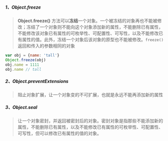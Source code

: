 ##### 1、Object.freeze

> **Object.freeze()** 方法可以**冻结**一个对象。一个被冻结的对象再也不能被修改；冻结了一个对象则不能向这个对象添加新的属性，不能删除已有属性，不能修改该对象已有属性的可枚举性、可配置性、可写性，以及不能修改已有属性的值。此外，冻结一个对象后该对象的原型也不能被修改。`freeze()` 返回和传入的参数相同的对象

```javascript
var obj = {name: 'tall'}
Object.freeze(obj)
obj.name = 1111
obj.name // tall
```

##### 2、Object.preventExtensions

> 阻止对象扩展，让一个对象变的不可扩展，也就是永远不能再添加新的属性

##### 3、Object.seal

> 让一个对象密封，并返回被密封后的对象。密封对象是指那些不能添加新的属性，不能删除已有属性，以及不能修改已有属性的可枚举性、可配置性、可写性，但可以修改已有属性的值的对象。